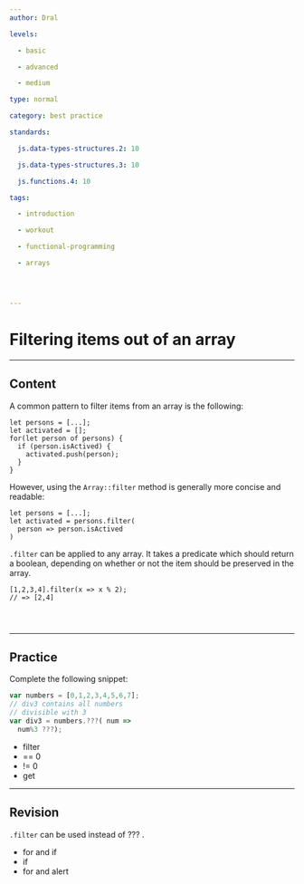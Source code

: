 ```yaml
---
author: Dral

levels:

  - basic

  - advanced

  - medium

type: normal

category: best practice

standards:

  js.data-types-structures.2: 10

  js.data-types-structures.3: 10

  js.functions.4: 10

tags:

  - introduction

  - workout

  - functional-programming

  - arrays




---
```


# Filtering items out of an array

---
## Content

A common pattern to filter items from an array is the following:

```
let persons = [...];
let activated = [];
for(let person of persons) {
  if (person.isActived) {
    activated.push(person);
  }
}
```
However, using the `Array::filter` method is generally more concise and readable:

```
let persons = [...];
let activated = persons.filter(
  person => person.isActived
)
```

`.filter` can be applied to any array. It takes a predicate which should return a boolean, depending on whether or not the item should be preserved in the array.

```
[1,2,3,4].filter(x => x % 2);
// => [2,4]


  
```

---
## Practice

Complete the following snippet:
```javascript
var numbers = [0,1,2,3,4,5,6,7];
// div3 contains all numbers
// divisible with 3
var div3 = numbers.???( num =>
  num%3 ???);
```

* filter
* == 0
* != 0
* get

---
## Revision

`.filter`  can be used instead of ??? .


* for and if
* if
* for and alert

